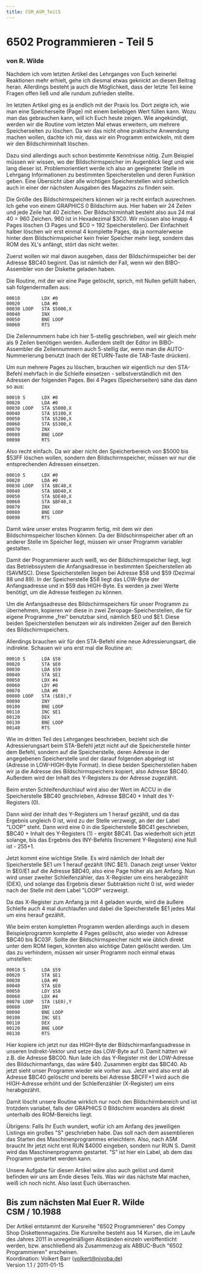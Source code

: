 ```yaml
---
title: CSM_ASM_Teil5
---
```

# 6502 Programmieren - Teil 5  
### von R. Wilde  
  
Nachdem ich vom letzten Artikel des Lehrganges von Euch keinerlei Reaktionen mehr erhielt, gehe ich diesmal etwas geknickt an diesen Beitrag heran. Allerdings besteht ja auch die Möglichkeit, dass der letzte Teil keine Fragen offen ließ und alle rundum zufrieden stellte.  
  
Im letzten Artikel ging es ja endlich mit der Praxis los. Dort zeigte ich, wie man eine Speicherseite (Page) mit einem beliebigen Wert füllen kann. Wozu man das gebrauchen kann, will ich Euch heute zeigen. Wie angekündigt, werden wir die Routine vom letzten Mal etwas erweitern, um mehrere Speicherseiten zu löschen. Da wir das nicht ohne praktische Anwendung machen wollen, dachte ich mir, dass wir ein Programm entwickeln, mit dem wir den Bildschirminhalt löschen.  
  
Dazu sind allerdings auch schon bestimmte Kenntnisse nötig. Zum Beispiel müssen wir wissen, wo der Bildschirmspeicher im Augenblick liegt und wie lang dieser ist. Problemorientiert werde ich also an geeigneter Stelle im Lehrgang Informationen zu bestimmten Speicherstellen und deren Funktion geben. Eine Übersicht über alle wichtigen Speicherstellen wird sicherlich auch in einer der nächsten Ausgaben des Magazins zu finden sein.  
  
Die Größe des Bildschirmspeichers können wir ja recht einfach ausrechnen. Ich gehe von einem GRAPHICS 0 Bildschirm aus. Hier haben wir 24 Zeilen und jede Zeile hat 40 Zeichen. Der Bildschirminhalt besteht also aus 24 mal 40 = 960 Zeichen. 960 ist in Hexadezimal $3C0. Wir müssen also knapp 4 Pages löschen (3 Pages und $C0 = 192 Speicherstellen). Der Einfachheit halber löschen wir erst einmal 4 komplette Pages, da ja normalerweise hinter dem Bildschirmspeicher kein freier Speicher mehr liegt, sondern das ROM des XL's anfängt, stört das nicht weiter.  
  
Zuerst wollen wir mal davon ausgehen, dass der Bildschirmspeicher bei der Adresse $BC40 beginnt. Das ist nämlich der Fall, wenn wir den BIBO-Assembler von der Diskette geladen haben.  
  
Die Routine, mit der wir eine Page gelöscht, sprich, mit Nullen gefüllt haben, sah folgendermaßen aus:  
```
00010        LDX #0
00020        LDA #0
00030 LOOP   STA $5000,X
00040        INX
00050        BNE LOOP
00060        RTS
```
Die Zeilennummern habe ich hier 5-stellig geschrieben, weil wir gleich mehr als 9 Zeilen benötigen werden. Außerdem stellt der Editor im BIBO-Assembler die Zeilennummern auch 5-stellig dar, wenn man die AUTO-Nummerierung benutzt (nach der RETURN-Taste die TAB-Taste drücken).  
  
Um nun mehrere Pages zu löschen, brauchen wir eigentlich nur den STA-Befehl mehrfach in die Schleife einsetzen - selbstverständlich mit den Adressen der folgenden Pages. Bei 4 Pages (Speicherseiten) sähe das dann so aus:  
```
00010 S      LDX #0
00020        LDA #0
00030 LOOP   STA $5000,X
00040        STA $5100,X
00050        STA $5200,X
00060        STA $5300,X
00070        INX
00080        BNE LOOP
00090        RTS
```
Also recht einfach. Da wir aber nicht den Speicherbereich von $5000 bis $53FF löschen wollen, sondern den Bildschirmspeicher, müssen wir nur die entsprechenden Adressen einsetzen.  
```
00010 S      LDX #0
00020        LDA #0
00030 LOOP   STA $BC40,X
00040        STA $BD40,X
00050        STA $DE40,X
00060        STA $BF40,X
00070        INX
00080        BNE LOOP
00090        RTS
```
Damit wäre unser erstes Programm fertig, mit dem wir den Bildschirmspeicher löschen können. Da der Bildschirmspeicher aber oft an anderer Stelle im Speicher liegt, müssen wir unser Programm variabler gestalten.  
  
Damit der Programmierer auch weiß, wo der Bildschirmspeicher liegt, legt das Betriebssystem die Anfangsadresse in bestimmten Speicherstellen ab (SAVMSC). Diese Speicherstellen liegen bei Adresse $58 und $59 (Dezimal 88 und 89). In der Speicherstelle $58 liegt das LOW-Byte der Anfangsadresse und in $59 das HIGH-Byte. Es werden ja zwei Werte benötigt, um die Adresse festlegen zu können.  
  
Um die Anfangsadresse des Bildschirmspeichers für unser Programm zu übernehmen, kopieren wir diese in zwei Zeropage-Speicherstellen, die für eigene Programme „frei“ benutzbar sind, nämlich $E0 und $E1. Diese beiden Speicherstellen benutzen wir als indirekten Zeiger auf den Bereich des Bildschirmspeichers.  
  
Allerdings brauchen wir für den STA-Befehl eine neue Adressierungsart, die indirekte. Schauen wir uns erst mal die Routine an:  
```
00010 S      LDA $58
00020        STA $E0
00030        LDA $59
00040        STA $E1
00050        LDX #4
00060        LDY #0
00070        LDA #0
00080 LOOP   STA ($E0),Y
00090        INY
00100        BNE LOOP
00110        INC $E1
00120        DEX
00130        BNE LOOP
00140        RTS
```
Wie im dritten Teil des Lehrganges beschrieben, bezieht sich die Adressierungsart beim STA-Befehl jetzt nicht auf die Speicherstelle hinter dem Befehl, sondern auf die Speicherstelle, deren Adresse in der angegebenen Speicherstelle und der darauf folgenden abgelegt ist (Adresse in LOW-HIGH-Byte Format). In diese beiden Speicherstellen haben wir ja die Adresse des Bildschirmspeichers kopiert, also Adresse $BC40. Außerdem wird der Inhalt des Y-Registers zu der Adresse zugezählt.  
  
Beim ersten Schleifendurchlauf wird also der Wert im ACCU in die Speicherstelle $BC40 geschrieben, Adresse $BC40 + Inhalt des Y-Registers (0).  
  
Dann wird der Inhalt des Y-Registers um 1 herauf gezählt, und da das Ergebnis ungleich 0 ist, wird zu der Stelle verzweigt, an der der Label "LOOP" steht. Dann wird eine 0 in die Speicherstelle $BC41 geschrieben, $BC40 + Inhalt des Y-Registers (1) - ergibt $BC41. Das wiederholt sich jetzt solange, bis das Ergebnis des INY-Befehls (Increment Y-Registers) eine Null ist - 255+1.  
  
Jetzt kommt eine wichtige Stelle. Es wird nämlich der Inhalt der Speicherstelle $E1 um 1 herauf gezählt (INC $E1). Danach zeigt unser Vektor in $E0/E1 auf die Adresse $BD40, also eine Page höher als am Anfang. Nun wird unser zweiter Schleifenzähler, das X-Register um eins herabgezählt (DEX), und solange das Ergebnis dieser Subtraktion nicht 0 ist, wird wieder nach der Stelle mit dem Label "LOOP" verzweigt.  
  
Da das X-Register zum Anfang ja mit 4 geladen wurde, wird die äußere Schleife auch 4 mal durchlaufen und dabei die Speicherstelle $E1 jedes Mal um eins herauf gezählt.  
  
Wie beim ersten kompletten Programm werden allerdings auch in diesem Beispielprogramm komplette 4 Pages gelöscht, also wieder von Adresse $BC40 bis $C03F. Sollte der Bildschirmspeicher nicht wie üblich direkt unter dem ROM liegen, könnten also wichtige Daten gelöscht werden. Um das zu verhindern, müssen wir unser Programm noch einmal etwas umstellen:  
```
00010 S      LDA $59
00020        STA $E1
00030        LDA #0
00040        STA $E0
00050        LDY $58
00060        LDX #4
00070 LOOP   STA ($E0),Y
00080        INY
00090        BNE LOOP
00100        INC $E1
00110        DEX
00120        BNE LOOP
00130        RTS
```
Hier kopiere ich jetzt nur das HIGH-Byte der Bildschirmanfangsadresse in unseren Indirekt-Vektor und setze das LOW-Byte auf 0. Damit hätten wir z.B. die Adresse $BC00. Nun lade ich das Y-Register mit der LOW-Adresse des Bildschirmanfangs, das wäre $40. Zusammen ergibt das $BC40. Ab jetzt sieht unser Programm wieder wie vorher aus. Jetzt wird also erst ab Adresse $BC40 gelöscht und bereits bei Adresse $BCFF+1 wird auch die HIGH-Adresse erhöht und der Schleifenzähler (X-Register) um eins herabgezählt.  
  
Damit löscht unsere Routine wirklich nur noch den Bildschirmbereich und ist trotzdem variabel, falls der GRAPHICS 0 Bildschirm woanders als direkt unterhalb des ROM-Bereichs liegt.  
  
Übrigens: Falls Ihr Euch wundert, wofür ich am Anfang des jeweiligen Listings ein großes "S" geschrieben habe. Das soll nach dem assemblieren das Starten des Maschinenprogrammes erleichtern. Also, nach ASM braucht Ihr jetzt nicht erst RUN $4000 eingeben, sondern nur RUN S. Damit wird das Maschinenprogramm gestartet. "S" ist hier ein Label, ab dem das Programm gestartet werden kann.  
  
Unsere Aufgabe für diesen Artikel wäre also auch gelöst und damit befinden wir uns am Ende dieses Teils. Was wir das nächste Mal machen, weiß ich noch nicht. Also lasst Euch überraschen.  
  
Bis zum nächsten Mal Euer R. Wilde  
CSM / 10.1988  
---
Der Artikel entstammt der Kursreihe "6502 Programmieren" des Compy Shop Diskettenmagazins. Die Kursreihe besteht aus 14 Kursen, die im Laufe des Jahres 2011 in unregelmäßigen Abständen einzeln veröffentlicht werden, bzw. anschließend als Zusammenzug als ABBUC-Buch "6502 Programmieren" erscheinen.  
Koordination: Volkert Barr (volkert@nivoba.de)  
Version 1.1 / 2011-01-15  
